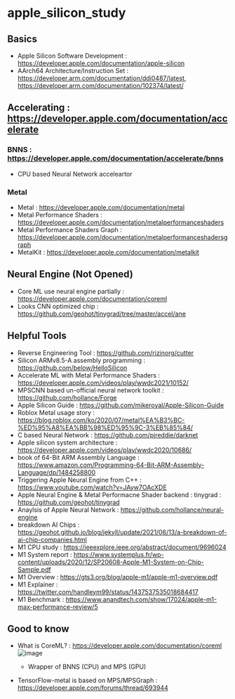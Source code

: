 # apple_silicon_study

## Basics
- Apple Silicon Software Development : https://developer.apple.com/documentation/apple-silicon
- AArch64 Architecture/Instruction Set : https://developer.arm.com/documentation/ddi0487/latest, https://developer.arm.com/documentation/102374/latest/

## Accelerating : https://developer.apple.com/documentation/accelerate

### BNNS : https://developer.apple.com/documentation/accelerate/bnns
- CPU based Neural Network acceleartor

### Metal
- Metal : https://developer.apple.com/documentation/metal
- Metal Performance Shaders : https://developer.apple.com/documentation/metalperformanceshaders
- Metal Performance Shaders Graph : https://developer.apple.com/documentation/metalperformanceshadersgraph
- MetalKit : https://developer.apple.com/documentation/metalkit

## Neural Engine (Not Opened)
- Core ML use neural engine partially : https://developer.apple.com/documentation/coreml
- Looks CNN optimized chip : https://github.com/geohot/tinygrad/tree/master/accel/ane

## Helpful Tools
- Reverse Engineering Tool : https://github.com/rizinorg/cutter
- Silicon ARMv8.5-A assembly programming : https://github.com/below/HelloSilicon
- Accelerate ML with Metal Performance Shaders : https://developer.apple.com/videos/play/wwdc2021/10152/
- MPSCNN based un-official neural network toolkit : https://github.com/hollance/Forge
- Apple Silicon Guide : https://github.com/mikeroyal/Apple-Silicon-Guide
- Roblox Metal usage story : https://blog.roblox.com/ko/2020/07/metal%EA%B3%BC-%ED%95%A8%EA%BB%98%ED%95%9C-3%EB%85%84/
- C based Neural Network : https://github.com/pjreddie/darknet
- Apple silicon system architecture : https://developer.apple.com/videos/play/wwdc2020/10686/
- book of 64-Bit ARM Assembly Language : https://www.amazon.com/Programming-64-Bit-ARM-Assembly-Language/dp/1484258800
- Triggering Apple Neural Engine from C++ : https://www.youtube.com/watch?v=JAyw7OAcXDE
- Apple Neural Engine & Metal Performacne Shader backend : tinygrad : https://github.com/geohot/tinygrad
- Anaylsis of Apple Neural Network : https://github.com/hollance/neural-engine
- breakdown AI Chips : https://geohot.github.io/blog/jekyll/update/2021/06/13/a-breakdown-of-ai-chip-companies.html
- M1 CPU study : https://ieeexplore.ieee.org/abstract/document/9696024
- M1 System report : https://www.systemplus.fr/wp-content/uploads/2020/12/SP20608-Apple-M1-System-on-Chip-Sample.pdf
- M1 Overview : https://gts3.org/blog/apple-m1/apple-m1-overview.pdf
- M1 Explainer : https://twitter.com/handleym99/status/1437537535018684417
- M1 Benchmark : https://www.anandtech.com/show/17024/apple-m1-max-performance-review/5

## Good to know
- What is CoreML? : https://developer.apple.com/documentation/coreml
  ![image](https://user-images.githubusercontent.com/3917185/157598219-66ca0da4-34f1-4576-83ba-02a8c0b8b834.png)
  - Wrapper of BNNS (CPU) and MPS (GPU)

- TensorFlow-metal is based on MPS/MPSGraph : https://developer.apple.com/forums/thread/693944
